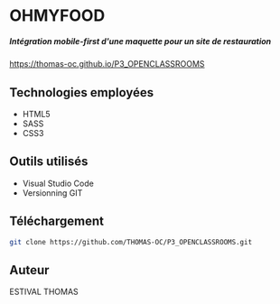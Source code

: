 # OHMYFOOD
##### Intégration mobile-first d'une maquette pour un site de restauration
https://thomas-oc.github.io/P3_OPENCLASSROOMS

## Technologies employées
- HTML5
- SASS
- CSS3

## Outils utilisés
- Visual Studio Code
- Versionning GIT

## Téléchargement

```sh
git clone https://github.com/THOMAS-OC/P3_OPENCLASSROOMS.git
```
## Auteur
ESTIVAL THOMAS